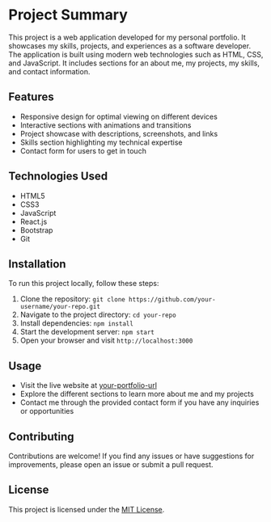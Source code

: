 # Project Summary

This project is a web application developed for my personal portfolio. It showcases my skills, projects, and experiences as a software developer. The application is built using modern web technologies such as HTML, CSS, and JavaScript. It includes sections for an about me, my projects, my skills, and contact information.

## Features

- Responsive design for optimal viewing on different devices
- Interactive sections with animations and transitions
- Project showcase with descriptions, screenshots, and links
- Skills section highlighting my technical expertise
- Contact form for users to get in touch

## Technologies Used

- HTML5
- CSS3
- JavaScript
- React.js
- Bootstrap
- Git

## Installation

To run this project locally, follow these steps:

1. Clone the repository: `git clone https://github.com/your-username/your-repo.git`
2. Navigate to the project directory: `cd your-repo`
3. Install dependencies: `npm install`
4. Start the development server: `npm start`
5. Open your browser and visit `http://localhost:3000`

## Usage

- Visit the live website at [your-portfolio-url](https://your-portfolio-url.com)
- Explore the different sections to learn more about me and my projects
- Contact me through the provided contact form if you have any inquiries or opportunities

## Contributing

Contributions are welcome! If you find any issues or have suggestions for improvements, please open an issue or submit a pull request.

## License

This project is licensed under the [MIT License](https://opensource.org/licenses/MIT).
